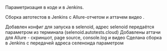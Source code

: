 Параметризация в коде и в Jenkins.

Сборка автотестов в Jenkins с Allure-отчетом и аттачем видео .

Добавлен конфиг для запуска в selenoid, адрес selenoid передаётся параметром из терминала (selenoid.autotests.cloud)
Добавлены аттачи для Allure - скриншот, page source, console.log и видео
Сделана сборка в Jenkins с передачей адреса селеноида параметром

